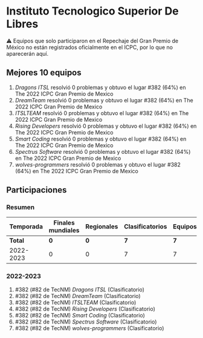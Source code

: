 # Instituto Tecnologico Superior De Libres

:warning: Equipos que solo participaron en el Repechaje del Gran Premio de México no están registrados oficialmente en el ICPC, por lo que no aparecerán aquí.

## Mejores 10 equipos

1. _Dragons ITSL_ resolvió 0 problemas y obtuvo el lugar #382 (64%) en The 2022 ICPC Gran Premio de Mexico
1. _DreamTeam_ resolvió 0 problemas y obtuvo el lugar #382 (64%) en The 2022 ICPC Gran Premio de Mexico
1. _ITSLTEAM_ resolvió 0 problemas y obtuvo el lugar #382 (64%) en The 2022 ICPC Gran Premio de Mexico
1. _Rising Developers_ resolvió 0 problemas y obtuvo el lugar #382 (64%) en The 2022 ICPC Gran Premio de Mexico
1. _Smart Coding_ resolvió 0 problemas y obtuvo el lugar #382 (64%) en The 2022 ICPC Gran Premio de Mexico
1. _Spectrus Software_ resolvió 0 problemas y obtuvo el lugar #382 (64%) en The 2022 ICPC Gran Premio de Mexico
1. _wolves-programmers_ resolvió 0 problemas y obtuvo el lugar #382 (64%) en The 2022 ICPC Gran Premio de Mexico

## Participaciones

### Resumen

| Temporada | Finales mundiales | Regionales | Clasificatorios | Equipos |
| --- | --- | --- | --- | --- |
| **Total** | **0** | **0** | **7** | **7** |
| 2022-2023 | 0 | 0 | 7 | 7 |

### 2022-2023

1. #382 (#82 de TecNM) _Dragons ITSL_ (Clasificatorio)
1. #382 (#82 de TecNM) _DreamTeam_ (Clasificatorio)
1. #382 (#82 de TecNM) _ITSLTEAM_ (Clasificatorio)
1. #382 (#82 de TecNM) _Rising Developers_ (Clasificatorio)
1. #382 (#82 de TecNM) _Smart Coding_ (Clasificatorio)
1. #382 (#82 de TecNM) _Spectrus Software_ (Clasificatorio)
1. #382 (#82 de TecNM) _wolves-programmers_ (Clasificatorio)



